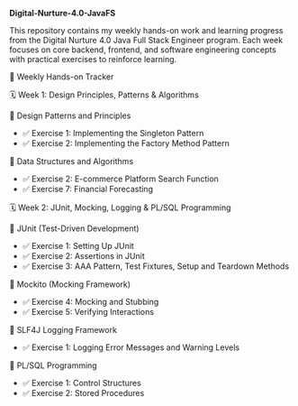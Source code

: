 **Digital-Nurture-4.0-JavaFS**

This repository contains my weekly hands-on work and learning progress from the Digital Nurture 4.0 Java Full Stack Engineer program. Each week focuses on core backend, frontend, and software engineering concepts with practical exercises to reinforce learning.



 📅 Weekly Hands-on Tracker

 🗓️ Week 1: Design Principles, Patterns & Algorithms

 🔹 Design Patterns and Principles

* ✅ Exercise 1: Implementing the Singleton Pattern
* ✅ Exercise 2: Implementing the Factory Method Pattern

 🔹 Data Structures and Algorithms

* ✅ Exercise 2: E-commerce Platform Search Function
* ✅ Exercise 7: Financial Forecasting



 🗓️ Week 2: JUnit, Mocking, Logging & PL/SQL Programming

 🔹 JUnit (Test-Driven Development)
* ✅ Exercise 1: Setting Up JUnit  
* ✅ Exercise 2: Assertions in JUnit  
* ✅ Exercise 3: AAA Pattern, Test Fixtures, Setup and Teardown Methods  

 🔹 Mockito (Mocking Framework)
* ✅ Exercise 4: Mocking and Stubbing  
* ✅ Exercise 5: Verifying Interactions  

 🔹 SLF4J Logging Framework
* ✅ Exercise 1: Logging Error Messages and Warning Levels  

🔹 PL/SQL Programming
* ✅ Exercise 1: Control Structures  
* ✅ Exercise 2: Stored Procedures  
